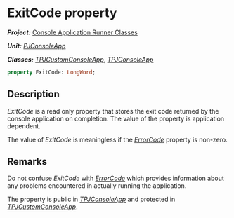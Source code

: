 # ExitCode property

***Project:*** [Console Application Runner Classes](../API.md)

***Unit:*** [_PJConsoleApp_](./PJConsoleApp.md)

***Classes:*** [_TPJCustomConsoleApp_](./TPJCustomConsoleApp.md), [_TPJConsoleApp_](./TPJConsoleApp.md)

```pascal
property ExitCode: LongWord;
```

## Description

_ExitCode_ is a read only property that stores the exit code returned by the console application on completion. The value of the property is application dependent.

The value of _ExitCode_ is meaningless if the [_ErrorCode_](./TPJCustomConsoleApp-ErrorCode.md) property is non-zero.

## Remarks

Do not confuse _ExitCode_ with [_ErrorCode_](./TPJCustomConsoleApp-ErrorCode.md) which provides information about any problems encountered in actually running the application.

The property is public in [_TPJConsoleApp_](./TPJConsoleApp.md) and protected in [_TPJCustomConsoleApp_](./TPJCustomConsoleApp.md).
